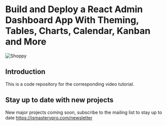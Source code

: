 # Build and Deploy a React Admin Dashboard App With Theming, Tables, Charts, Calendar, Kanban and More
![Shoppy]([https://i.ibb.co/fHPM38q/image.png](https://i.ibb.co/1L8nV5n/image.png))

## Introduction
This is a code repository for the corresponding video tutorial.

## Stay up to date with new projects
New major projects coming soon, subscribe to the mailing list to stay up to date https://jsmasterypro.com/newsletter
